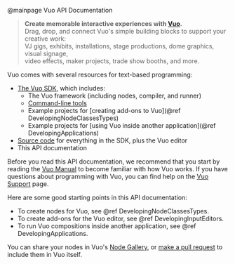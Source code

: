 @mainpage Vuo API Documentation

> **Create memorable interactive experiences with [Vuo](https://vuo.org).**  
> Drag, drop, and connect Vuo's simple building blocks to support your creative work:  
> VJ gigs, exhibits, installations, stage productions, dome graphics, visual signage,  
> video effects, maker projects, trade show booths, and more.

Vuo comes with several resources for text-based programming:

   - [The Vuo SDK](https://vuo.org/releases), which includes:
      - The Vuo framework (including nodes, compiler, and runner)
      - [Command-line tools](https://doc.vuo.org/latest/manual/the-command-line-tools.xhtml)
      - Example projects for [creating add-ons to Vuo](@ref DevelopingNodeClassesTypes)
      - Example projects for [using Vuo inside another application](@ref DevelopingApplications)
   - [Source code](https://github.com/vuo/vuo) for everything in the SDK, plus the Vuo editor
   - This API documentation

Before you read this API documentation, we recommend that you start by reading the [Vuo Manual](https://doc.vuo.org/latest/manual) to become familiar with how Vuo works. If you have questions about programming with Vuo, you can find help on the [Vuo Support](https://vuo.org/support) page.

Here are some good starting points in this API documentation: 

   - To create nodes for Vuo, see @ref DevelopingNodeClassesTypes.
   - To create add-ons for the Vuo editor, see @ref DevelopingInputEditors.
   - To run Vuo compositions inside another application, see @ref DevelopingApplications.

You can share your nodes in Vuo's [Node Gallery](https://vuo.org/nodes), or [make a pull request](https://github.com/vuo/vuo/pulls) to include them in Vuo itself.
